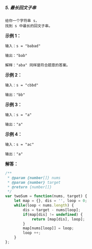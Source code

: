 ##### 5. 最长回文子串
``` hml
给你一个字符串 s，
找到 s 中最长的回文子串。
```

**示例 1：**
``` 
输入：s = "babad"

输出："bab"

解释："aba" 同样是符合题意的答案。
```

**示例 2：**
```
输入：s = "cbbd"

输出："bb"
```

**示例 3：**
```
输入：s = "a"

输出："a"
```

**示例 4：**
```
输入：s = "ac"

输出："a"
```

**解答：**

``` javascript
/**
 * @param {number[]} nums
 * @param {number} target
 * @return {number[]}
 */
var twoSum = function(nums, target) {
    let map = {}, dis = '', loop = 0;
    while(loop < nums.length) {
        dis = target - nums[loop];
        if(map[dis] != undefined) {
            return [map[dis], loop];
        }
        map[nums[loop]] = loop;
        loop ++;
    }
};
```
